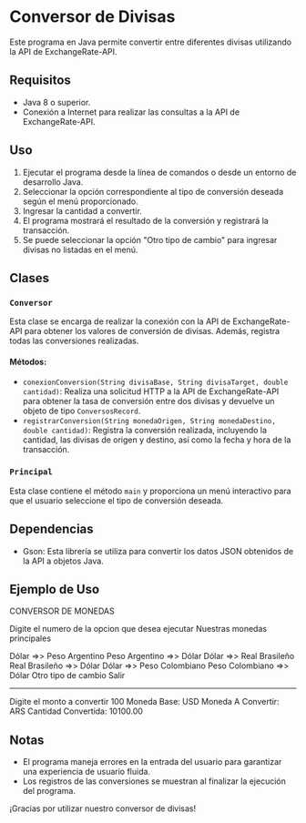 # Conversor de Divisas

Este programa en Java permite convertir entre diferentes divisas utilizando la API de ExchangeRate-API.

## Requisitos

- Java 8 o superior.
- Conexión a Internet para realizar las consultas a la API de ExchangeRate-API.

## Uso

1. Ejecutar el programa desde la línea de comandos o desde un entorno de desarrollo Java.
2. Seleccionar la opción correspondiente al tipo de conversión deseada según el menú proporcionado.
3. Ingresar la cantidad a convertir.
4. El programa mostrará el resultado de la conversión y registrará la transacción.
5. Se puede seleccionar la opción "Otro tipo de cambio" para ingresar divisas no listadas en el menú.

## Clases

### `Conversor`

Esta clase se encarga de realizar la conexión con la API de ExchangeRate-API para obtener los valores de conversión de divisas. Además, registra todas las conversiones realizadas.

#### Métodos:

- `conexionConversion(String divisaBase, String divisaTarget, double cantidad)`: Realiza una solicitud HTTP a la API de ExchangeRate-API para obtener la tasa de conversión entre dos divisas y devuelve un objeto de tipo `ConversosRecord`.
- `registrarConversion(String monedaOrigen, String monedaDestino, double cantidad)`: Registra la conversión realizada, incluyendo la cantidad, las divisas de origen y destino, así como la fecha y hora de la transacción.

### `Principal`

Esta clase contiene el método `main` y proporciona un menú interactivo para que el usuario seleccione el tipo de conversión deseada.

## Dependencias

- Gson: Esta librería se utiliza para convertir los datos JSON obtenidos de la API a objetos Java.

## Ejemplo de Uso

CONVERSOR DE MONEDAS

Digite el numero de la opcion que desea ejecutar
Nuestras monedas principales

Dólar =>> Peso Argentino
Peso Argentino =>> Dólar
Dólar =>> Real Brasileño
Real Brasileño =>> Dólar
Dólar =>> Peso Colombiano
Peso Colombiano =>> Dólar
Otro tipo de cambio
Salir
***************************
Digite el monto a convertir
100
Moneda Base: USD
Moneda A Convertir: ARS
Cantidad Convertida: 10100.00


## Notas

- El programa maneja errores en la entrada del usuario para garantizar una experiencia de usuario fluida.
- Los registros de las conversiones se muestran al finalizar la ejecución del programa.

¡Gracias por utilizar nuestro conversor de divisas!

